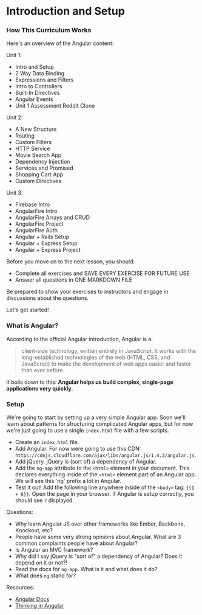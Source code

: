 # Introduction and Setup

### How This Curriculum Works

Here's an overview of the Angular content:

Unit 1:

 * Intro and Setup
 * 2 Way Data Binding
 * Expressions and Filters
 * Intro to Controllers
 * Built-In Directives
 * Angular Events
 * Unit 1 Assessment Reddit Clone

Unit 2:

 * A New Structure
 * Routing
 * Custom Filters
 * HTTP Service
 * Movie Search App
 * Dependency Injection
 * Services and Promised
 * Shopping Cart App
 * Custom Directives

Unit 3:

 * Firebase Intro
 * AngularFire Intro
 * AngularFire Arrays and CRUD
 * AngularFire Project
 * AngularFire Auth
 * Angular + Rails Setup
 * Angular + Express Setup
 * Angular + Express Project


Before you move on to the next lesson, you should:

* Complete all exercises and SAVE EVERY EXERCISE FOR FUTURE USE
* Answer all questions in ONE MARKDOWN FILE

Be prepared to show your exercises to instructors and engage in discussions about the questions.

Let's get started!

### What is Angular?

According to the official Angular introduction, Angular is a:

> client-side technology, written entirely in JavaScript. It works with the long-established technologies of the web (HTML, CSS, and JavaScript) to make the development of web apps easier and faster than ever before.

It boils down to this: **Angular helps us build complex, single-page applications very quickly.**

### Setup

We're going to start by setting up a very simple Angular app. Soon we'll learn about patterns for structuring complicated Angular apps, but for now we're just going to use a single `index.html` file with a few scripts.

* Create an `index.html` file.
* Add Angular.  For now were going to use this CDN: `https://cdnjs.cloudflare.com/ajax/libs/angular.js/1.4.3/angular.js`.
* Add jQuery.  jQuery is (sort of) a dependency of Angular.
* Add the `ng-app` attribute to the `<html>` element in your document.  This declares everything inside of the `<html>` element part of an Angular app. We will see this 'ng' prefix a lot in Angular.
* Test it out!  Add the following line anywhere inside of the `<body>` tag: `{{1 + 6}}`.  Open the page in your browser.  If Angular is setup correctly, you should see `7` displayed.

Questions:

* Why learn Angular JS over other frameworks like Ember, Backbone, Knockout, etc?
* People have some very strong opinions about Angular.  What are 3 common complaints people have about Angular?
* Is Angular an MVC framework?
* Why did I say jQuery is "sort of" a dependency of Angular? Does it depend on it or not?!
* Read the docs for `ng-app`. What is it and what does it do?
* What does `ng` stand for?

Resources:

* [Angular Docs](https://docs.angularjs.org/api)
* [Thinking in Angular](http://stackoverflow.com/questions/14994391/thinking-in-angularjs-if-i-have-a-jquery-background/15012542#15012542)
